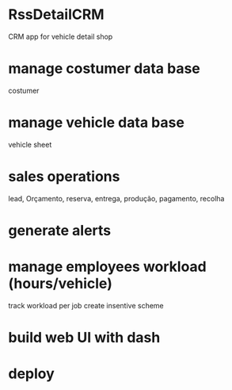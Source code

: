 # RssDetailCRM
CRM app for vehicle detail shop
# manage costumer data base 
costumer
# manage vehicle data base
vehicle sheet
# sales operations
  lead, Orçamento, reserva, entrega, produção, pagamento, recolha
# generate alerts
# manage employees workload (hours/vehicle)
track workload per job 
create insentive scheme 
# build web UI with dash
# deploy

